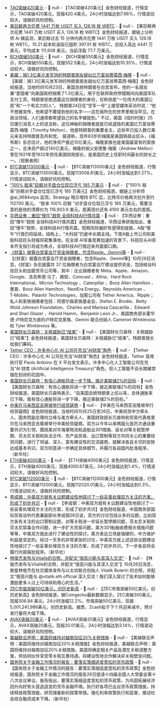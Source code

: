 - [TAO突破420美元]() - 📰 null - 【TAO突破420美元】金色财经报道，行情显示，TAO突破420美元，现报420.4美元，24小时涨幅达到7.96%，行情波动较大，请做好风险控制。
- [某巨鲸再次花费 1441 万枚 USDT 买入 126.18 枚 WBTC]() - 📰 null - 【某巨鲸再次花费 1441 万枚 USDT 买入 126.18 枚 WBTC】金色财经报道，据链上分析师 Ai 姨监测，某巨鲸过去 15 分钟内再次花费 1441 万枚 USDT 买入 126.18 枚 WBTC，10.21 起本轮波段已囤积 397.91 枚 WBTC，总投入高达 4441 万美元，平均成本 111,608 美元，当前浮盈 77.7 万美元。
- [BCH突破550美元]() - 📰 null - 【BCH突破550美元】金色财经报道，行情显示，BCH突破550美元，现报552.5美元，24小时涨幅达到10.35%，行情波动较大，请做好风险控制。
- [美媒：捐1.3亿美元发军饷的特朗普朋友疑似亿万富翁蒂莫西·梅隆]() - 📰 null - 【美媒：捐1.3亿美元发军饷的特朗普朋友疑似亿万富翁蒂莫西·梅隆】金色财经报道，当地时间10月23日，美国总统特朗普在白宫宣布，他的一名朋友兼“爱国者”向美国政府捐赠了1.3亿美元，用于在联邦政府停摆期间向美国军队支付工资。特朗普拒绝透露这位捐赠者的身份，仅称他是“一位伟大的美国公民”和“一个有实力的人”。 特朗普24日在“空军一号”上接受媒体采访时说：“他不想被宣传，他希望不要提到他的名字——这在我所在的世界里相当罕见。在政治领域，人们通常都希望自己的名字被提到。” 不过，美国《纽约时报》25日援引消息人士的说法称，这位神秘的捐赠者就是已经退隐的美国亿万富翁蒂莫西·梅隆（Timothy Mellon），他是特朗普的重要金主，近些年已投入数亿美元来支持特朗普及共和党。 报道称，现年83岁的梅隆是美国铁路业巨头，《福布斯》杂志估计，他的净资产接近10亿美元。梅隆家族也是美国最富有的家族之一，总净资产超过140亿美元，梅隆的祖父安德鲁·梅隆（Andrew Mellon）曾在1921年至1932年担任美国财政部长，是美国历史上任职时间最长的财长之一。（观察者网）
- [BTC突破113000美元]() - 📰 null - 【BTC突破113000美元】金色财经报道，行情显示，BTC突破113000美元，现报113008.81美元，24小时涨幅达到1.27%，行情波动较大，请做好风险控制。
- [“100% 胜率”巨鲸对手盘仓位现已浮亏 185 万美元]() - 📰 null - 【“100% 胜率”巨鲸对手盘仓位现已浮亏 185 万美元】金色财经报道，据链上分析师 @ai_9684xtpa 监测，Strategy 暗示增持 BTC 后，比特币价格再次拉升至约 112700 美元。 “胜率 100% 巨鲸 ”对手盘仓位现已浮亏 185 万美元，需要注意的是他的清算价为 116,903.9 美元，距离现价还有 4100 美元左右的差距。
- [华西证券：重回“慢牛”趋势 全球科技AI行情共震]() - 📰 null - 【华西证券：重回“慢牛”趋势 全球科技AI行情共震】金色财经报道，华西证券研报指出，重回“慢牛”趋势，全球科技AI行情共震。短期风险偏好有望得到提振，A股“慢牛”行情仍将延续。结构上，“大科技”仍是中长期主线。下周A股上市公司和美股科技巨头财报将密集落地，在全球 AI军备竞赛加速的背景下，科技巨头AI资本开支指引将成为焦点，全球科技AI行情迎来共震窗口期。
- [《财富》披露白宫宴会厅资金捐赠者，包含Ripple、Gemini等](https://fortune.com/2025/10/26/37-white-house-ballroom-donors-funding-300-million-build-tech-ceos-trump/) - 📰 null - 【《财富》披露白宫宴会厅资金捐赠者，包含Ripple、Gemini等】10月26日消息，《财富》杂志披露共 37 位捐赠者为白宫宴会厅建设提供资金，包括硅谷科技巨头和加密货币公司等，其中：企业捐赠者有 Meta、Apple、Amazon、Google、洛克希德·马丁、微软、Comcast 、Altria、Hard Rock International、Micron Technology 、Caterpillar 、Booz Allen Hamilton 、惠普、Booz Allen Hamilton、NextEra Energy、Reynolds American 、T‑Mobile、Palantir Technologies，加密公司有 Tether America、Ripple；私人和家族捐赠者包括：阿德尔森家族基金会、Stefan E. Brodie、Betty Wold Johnson Foundation、Charles and Marissa Cascarilla 、Edward and Shari Glazer 、Harold Hamm、Benjamín Leon Jr.、美国商务部长霍华德·卢特尼克为首的卢特尼克家族、Gemini 联合创始人 Cameron Winklevoss 和 Tyler Winklevoss 等。
- [美国财长贝森特：关税威胁已“结束”]() - 📰 null - 【美国财长贝森特：关税威胁已“结束”】金色财经报道，美国财长贝森特：关税威胁已“结束”。特朗普擅长给我们筹码。
- [Tether CEO：许多中心化 AI 公司在充当“AI财库”角色](https://x.com/paoloardoino/status/1982379254064218414) - 📰 null - 【Tether CEO：许多中心化 AI 公司在充当“AI财库”角色】金色财经报道，Tether 首席执行官 Paolo Ardoino 在 X 平台发文表示，许多中心化人工智能公司在充当“AI 财库 (Artificial Intelligence Treasury)”角色，但人工智能不会长期被禁锢在封闭的花园中。
- [美国财长贝森特：有信心通胀将进一步下降，接近美联储2%的目标]() - 📰 null - 【美国财长贝森特：有信心通胀将进一步下降，接近美联储2%的目标】金色财经报道，美国财长贝森特表示，“自美国总统特朗普上任以来，总体通胀率已下降。我有信心通胀将进一步下降，接近美联储2%的目标。”
- [中美在马来西亚吉隆坡举行经贸磋商]() - 📰 null - 【中美在马来西亚吉隆坡举行经贸磋商】金色财经报道，当地时间10月25日至26日，中美经贸中方牵头人、国务院副总理何立峰与美方牵头人、美国财政部长贝森特和贸易代表格里尔在马来西亚吉隆坡举行中美经贸磋商。双方以今年以来两国元首历次通话重要共识为引领，围绕美对华海事物流和造船业301措施、延长对等关税暂停期、芬太尼关税和执法合作、农产品贸易、出口管制等双方共同关心的重要经贸问题，进行了坦诚、深入、富有建设性的交流磋商，就解决各自关切的安排达成基本共识。双方同意进一步确定具体细节，并履行各自国内批准程序。（新华社）
- [ETH突破4000美元]() - 📰 null - 【ETH突破4000美元】金色财经报道，行情显示，ETH突破4000美元，现报4000.67美元，24小时涨幅达到1.4%，行情波动较大，请做好风险控制。
- [BTC突破112000美元]() - 📰 null - 【BTC突破112000美元】金色财经报道，行情显示，BTC突破112000美元，现报112020.01美元，24小时涨幅达到0.3%，行情波动较大，请做好风险控制。
- [李成钢：中美双方就有关议题建设性地探讨了一些妥善处理双方关注的方案，形成了初步共识]() - 📰 null - 【李成钢：中美双方就有关议题建设性地探讨了一些妥善处理双方关注的方案，形成了初步共识】金色财经报道，中国商务部国际贸易谈判代表兼副部长李成钢26日说，双方的讨论包括众多的议题，比如双方各有关注的出口管制议题，对等关税进一步延长暂停期问题，芬太尼关税和芬太尼禁毒合作问题，进一步扩大贸易问题，美方301船舶收费相关措施问题等等，中美双方就此进行了建设性的探讨，美方表达立场是强硬的，中方维护利益是坚定的。经过一天多的非常紧张的讨论，中美双方就上述这些议题建设性地探讨了一些妥善处理双方关注的方案，形成了初步共识。下一步各自将会履行内部报批程序。（新华社）
- [林俊杰发布与Vitalik的合照，并配文“很高兴能与其深入交流”]() - 📰 null - 【林俊杰发布与Vitalik的合照，并配文“很高兴能与其深入交流”】10月26日消息，歌星林俊杰在社交媒体发布与以太坊联合创始人 Vitalik Buterin 的合照，并配文“很高兴能与 @vitalik.eth.official 深入交流！我们深入探讨了技术如何能够激励更多人过上可持续和用心的生活。”
- [ZEC市值突破50亿美元，创历史新高](https://www.coingecko.com/en/coins/zcash) - 📰 null - 【ZEC市值突破50亿美元，创历史新高】金色财经报道，据Coingecko最新数据显示，ZEC突破300美元，现报306.84 美元，24小时涨幅12.2%。市值突破50亿美元，现报5,001,241,986美元，创历史新高。据悉，Zcash拟于下个月迎来减半，预计发行量将大幅下降。
- [AVAX突破20美元]() - 📰 null - 【AVAX突破20美元】金色财经报道，行情显示，AVAX突破20美元，现报20.01美元，24小时涨幅达到3.14%，行情波动较大，请做好风险控制。
- [美越联合声明：美国将维持对越南加征20%关税措施]() - 📰 null - 【美越联合声明：美国将维持对越南加征20%关税措施】金色财经报道，美越联合声明：美国将维持对越南加征20%关税措施。美国将确定相关产品及潜在关税调整方案，供协同伙伴享受零关税互惠待遇。将建设性地合作解决非关税壁垒问题。
- [国务院关于金融工作情况的报告：要落实落细适度宽松的货币政策]() - 📰 null - 【国务院关于金融工作情况的报告：要落实落细适度宽松的货币政策】金色财经报道，国务院关于金融工作情况的报告26日提请十四届全国人大常委会第十八次会议审议。报告指出，要落实落细适度宽松的货币政策，为巩固拓展经济回升向好势头营造适宜的货币金融环境。执行好各项已出台货币政策措施，持续释放政策效能，研究储备新的政策举措。强化利率政策执行和监督，推动社会综合融资成本下降。（新华社）
